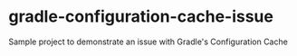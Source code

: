 # gradle-configuration-cache-issue
Sample project to demonstrate an issue with Gradle's Configuration Cache
